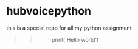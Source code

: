 # hubvoicepython
this is a special repo for all my python assignment
<br />
 >>> print('Hello world')
